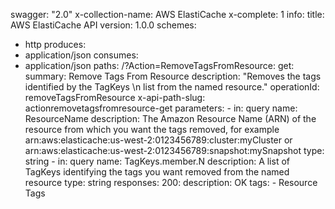 swagger: "2.0"
x-collection-name: AWS ElastiCache
x-complete: 1
info:
  title: AWS ElastiCache API
  version: 1.0.0
schemes:
- http
produces:
- application/json
consumes:
- application/json
paths:
  /?Action=RemoveTagsFromResource:
    get:
      summary: Remove Tags From Resource
      description: "Removes the tags identified by the TagKeys \n            list
        from the named resource."
      operationId: removeTagsFromResource
      x-api-path-slug: actionremovetagsfromresource-get
      parameters:
      - in: query
        name: ResourceName
        description: The Amazon Resource Name (ARN) of the resource from which you
          want the tags removed,             for example arn:aws:elasticache:us-west-2:0123456789:cluster:myCluster             or
          arn:aws:elasticache:us-west-2:0123456789:snapshot:mySnapshot
        type: string
      - in: query
        name: TagKeys.member.N
        description: A list of TagKeys identifying the tags you want removed from
          the named resource
        type: string
      responses:
        200:
          description: OK
      tags:
      - Resource Tags